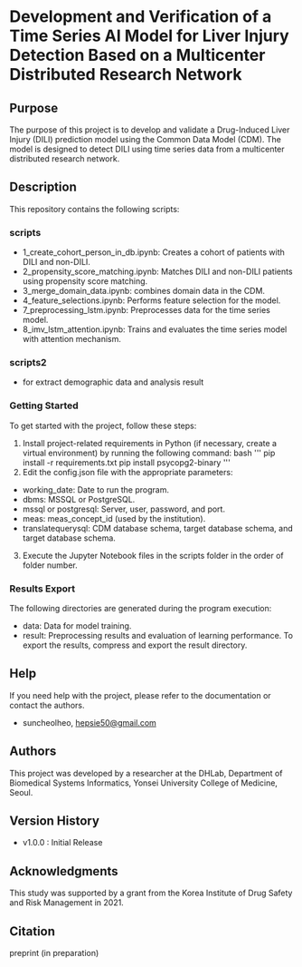 # Development and Verification of a Time Series AI Model for Liver Injury Detection Based on a Multicenter Distributed Research Network

## Purpose
The purpose of this project is to develop and validate a Drug-Induced Liver Injury (DILI) prediction model using the Common Data Model (CDM). The model is designed to detect DILI using time series data from a multicenter distributed research network.

## Description
This repository contains the following scripts:

### scripts
- 1_create_cohort_person_in_db.ipynb: Creates a cohort of patients with DILI and non-DILI.
- 2_propensity_score_matching.ipynb: Matches DILI and non-DILI patients using propensity score matching.
- 3_merge_domain_data.ipynb: combines domain data in the CDM.
- 4_feature_selections.ipynb: Performs feature selection for the model.
- 7_preprocessing_lstm.ipynb: Preprocesses data for the time series model.
- 8_imv_lstm_attention.ipynb: Trains and evaluates the time series model with attention mechanism.

### scripts2
- for extract demographic data and analysis result

### Getting Started

To get started with the project, follow these steps:

1. Install project-related requirements in Python (if necessary, create a virtual environment) by running the following command:
bash
'''
pip install -r requirements.txt
pip install psycopg2-binary
'''
2. Edit the config.json file with the appropriate parameters:
- working_date: Date to run the program.
- dbms: MSSQL or PostgreSQL.
- mssql or postgresql: Server, user, password, and port.
- meas: meas_concept_id (used by the institution).
- translatequerysql: CDM database schema, target database schema, and target database schema.

3. Execute the Jupyter Notebook files in the scripts folder in the order of folder number.

### Results Export
The following directories are generated during the program execution:

- data: Data for model training.
- result: Preprocessing results and evaluation of learning performance.
To export the results, compress and export the result directory.

## Help
If you need help with the project, please refer to the documentation or contact the authors.
- suncheolheo, hepsie50@gmail.com

## Authors
This project was developed by a researcher at the DHLab, Department of Biomedical Systems Informatics, Yonsei University College of Medicine, Seoul.

## Version History
- v1.0.0 : Initial Release

## Acknowledgments
This study was supported by a grant from the Korea Institute of Drug Safety and Risk Management in 2021.

## Citation
preprint (in preparation)